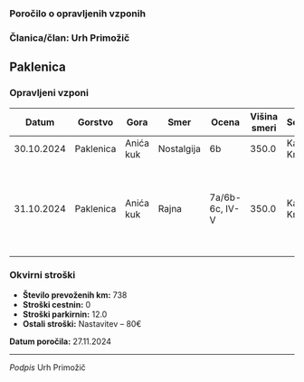 ### Poročilo o opravljenih vzponih
### Članica/član: Urh Primožič
## Paklenica

### Opravljeni vzponi 
| Datum | Gorstvo | Gora | Smer | Ocena | Višina smeri | Soplezalec | Opremljenost | Opombe|
|---------|---------|---------|---------|---------|---------|---------|---------|---------|
30.10.2024|Paklenica|Anića kuk|Nostalgija|6b|350.0|Katarina Kramer|Pogosti svedri|
31.10.2024|Paklenica|Anića kuk|Rajna|7a/6b-6c, IV-V|350.0|Katarina Kramer|Nekaj raztežajev je (pre)navrtanih, v nekaterih je pa malo svedrov in možnosti za varovanje.|


### Okvirni stroški
- **Število prevoženih km:** 738
- **Stroški cestnin:** 0
- **Stroški parkirnin:** 12.0
- **Ostali stroški:** Nastavitev – 80€

**Datum poročila:** 27.11.2024

___________
*Podpis*
Urh Primožič 